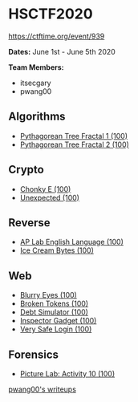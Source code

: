 # HSCTF2020
https://ctftime.org/event/939

**Dates:**
June 1st - June 5th 2020

**Team Members:**
- itsecgary
- pwang00

## Algorithms
- [Pythagorean Tree Fractal 1 (100)](https://github.com/itsecgary/CTFs/tree/master/HSCTF%202020/Algorithms/Pythagorean-Tree-Fractal-1)
- [Pythagorean Tree Fractal 2 (100)](https://github.com/itsecgary/CTFs/tree/master/HSCTF%202020/Algorithms/Pythagorean-Tree-Fractal-2)

## Crypto
- [Chonky E (100)](https://github.com/itsecgary/CTFs/tree/master/HSCTF%202020/Crypto/Chonky-E)
- [Unexpected (100)](https://github.com/itsecgary/CTFs/tree/master/HSCTF%202020/Crypto/Unexpected)

## Reverse
- [AP Lab English Language (100)](https://github.com/itsecgary/CTFs/tree/master/HSCTF%202020/Reverse/AP-Lab-English-Language)
- [Ice Cream Bytes (100)](https://github.com/itsecgary/CTFs/tree/master/HSCTF%202020/Reverse/Ice-Cream-Bytes)

## Web
- [Blurry Eyes (100)](https://github.com/itsecgary/CTFs/tree/master/HSCTF%202020/Web/Blurry-Eyes)
- [Broken Tokens (100)](https://github.com/itsecgary/CTFs/tree/master/HSCTF%202020/Web/Broken-Tokens)
- [Debt Simulator (100)](https://github.com/itsecgary/CTFs/tree/master/HSCTF%202020/Web/Debt-Simulator)
- [Inspector Gadget (100)](https://github.com/itsecgary/CTFs/tree/master/HSCTF%202020/Web/Inspector-Gadget)
- [Very Safe Login (100)](https://github.com/itsecgary/CTFs/tree/master/HSCTF%202020/Web/Very-Safe-Login)

## Forensics
- [Picture Lab: Activity 10 (100)](https://github.com/itsecgary/CTFs/tree/master/HSCTF%202020/Picture-Lab-Activity-10)


[pwang00's writeups](https://github.com/pwang00/CTF-Writeups/tree/master/2020/hsctf)
